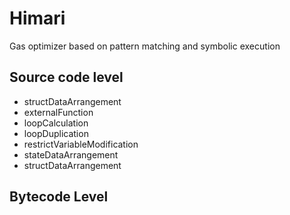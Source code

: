 # Himari

Gas optimizer based on pattern matching and symbolic execution

## Source code level

- structDataArrangement
- externalFunction
- loopCalculation
- loopDuplication
- restrictVariableModification
- stateDataArrangement
- structDataArrangement

## Bytecode Level







